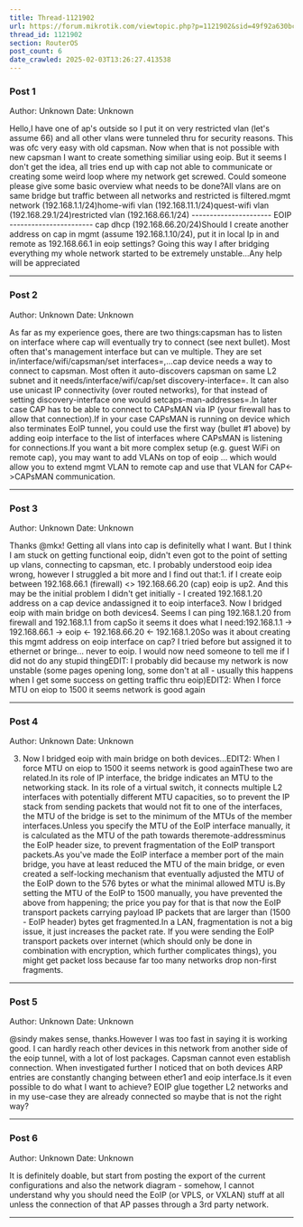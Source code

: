 ```yaml
---
title: Thread-1121902
url: https://forum.mikrotik.com/viewtopic.php?p=1121902&sid=49f92a630bc7970d8ca50523be880e8f#p1121902
thread_id: 1121902
section: RouterOS
post_count: 6
date_crawled: 2025-02-03T13:26:27.413538
---
```


### Post 1
Author: Unknown
Date: Unknown

Hello,I have one of ap's outside so I put it on very restricted vlan (let's assume 66) and all other vlans were tunneled thru for security reasons. This was ofc very easy with old capsman. Now when that is not possible with new capsman I want to create something similiar using eoip. But it seems I don't get the idea, all tries end up with cap not able to communicate or creating some weird loop where my network get screwed. Could someone please give some basic overview what needs to be done?All vlans are on same bridge but traffic between all networks and restricted is filtered.mgmt network (192.168.1.1/24)home-wifi vlan (192.168.11.1/24)quest-wifi vlan (192.168.29.1/24)restricted vlan (192.168.66.1/24) ---------------------- EOIP ----------------------- cap dhcp (192.168.66.20/24)Should I create another address on cap in mgmt (assume 192.168.1.10/24), put it in local Ip in and remote as 192.168.66.1 in eoip settings? Going this way I after bridging everything my whole network started to be extremely unstable...Any help will be appreciated

---
### Post 2
Author: Unknown
Date: Unknown

As far as my experience goes, there are two things:capsman has to listen on interface where cap will eventually try to connect (see next bullet). Most often that's management interface but can ve multiple. They are set in/interface/wifi/capsman/set interfaces=<interface1>,<interface2>...cap device needs a way to connect to capsman. Most often it auto-discovers capsman on same L2 subnet and it needs/interface/wifi/cap/set discovery-interface=<interface>. It can also use unicast IP connectivity (over routed networks), for that instead of setting discovery-interface one would setcaps-man-addresses=<IP address>.In later case CAP has to be able to connect to CAPsMAN via IP (your firewall has to allow that connection).If in your case CAPsMAN is running on device which also terminates EoIP tunnel, you could use the first way (bullet #1 above) by adding eoip interface to the list of interfaces where CAPsMAN is listening for connections.If you want a bit more complex setup (e.g. guest WiFi on remote cap), you may want to add VLANs on top of eoip ... which would allow you to extend mgmt VLAN to remote cap and use that VLAN for CAP<->CAPsMAN communication.

---
### Post 3
Author: Unknown
Date: Unknown

Thanks @mkx! Getting all vlans into cap is definitelly what I want. But I think I am stuck on getting functional eoip, didn't even got to the point of setting up vlans, connecting to capsman, etc. I probably understood eoip idea wrong, however I struggled a bit more and I find out that:1. if I create eoip between 192.168.66.1 (firewall) <> 192.168.66.20 (cap) eoip is up2. And this may be the initial problem I didn't get initially - I created 192.168.1.20  address on a cap device andassigned it to eoip interface3. Now I bridged eoip with main bridge on both devices4. Seems I can ping 192.168.1.20 from firewall and 192.168.1.1 from capSo it seems it does what I need:192.168.1.1 -> 192.168.66.1 -> eoip <- 192.168.66.20 <- 192.168.1.20So was it about creating this mgmt address on eoip interface on cap? I tried before but assigned it to ethernet or bringe... never to eoip. I would now need someone to tell me if I did not do any stupid thingEDIT: I probably did because my network is now unstable (some pages opening long, some don't at all - usually this happens when I get some success on getting traffic thru eoip)EDIT2: When I force MTU on eiop to 1500 it seems network is good again

---
### Post 4
Author: Unknown
Date: Unknown

3. Now I bridged eoip with main bridge on both devices...EDIT2: When I force MTU on eiop to 1500 it seems network is good againThese two are related.In its role of IP interface, the bridge indicates an MTU to the networking stack. In its role of a virtual switch, it connects multiple L2 interfaces with potentially different MTU capacities, so to prevent the IP stack from sending packets that would not fit to one of the interfaces, the MTU of the bridge is set to the minimum of the MTUs of the member interfaces.Unless you specify the MTU of the EoIP interface manually, it is calculated as the MTU of the path towards theremote-addressminus the EoIP header size, to prevent fragmentation of the EoIP transport packets.As you've made the EoIP interface a member port of the main bridge, you have at least reduced the MTU of the main bridge, or even created a self-locking mechanism that eventually adjusted the MTU of the EoIP down to the 576 bytes or what the minimal allowed MTU is.By setting the MTU of the EoIP to 1500 manually, you have prevented the above from happening; the price you pay for that is that now the EoIP transport packets carrying payload IP packets that are larger than (1500 - EoIP header) bytes get fragmented.In a LAN, fragmentation is not a big issue, it just increases the packet rate. If you were sending the EoIP transport packets over internet (which should only be done in combination with encryption, which further complicates things), you might get packet loss because far too many networks drop non-first fragments.

---
### Post 5
Author: Unknown
Date: Unknown

@sindy makes sense, thanks.However I was too fast in saying it is working good. I can hardly reach other devices in this network from another side of the eoip tunnel, with a lot of lost packages. Capsman cannot even establish connection. When investigated further I noticed that on both devices ARP entries are constantly changing between ether1 and eoip interface.Is it even possible to do what I want to achieve? EOIP glue together L2 networks and in my use-case they are already connected so maybe that is not the right way?

---
### Post 6
Author: Unknown
Date: Unknown

It is definitely doable, but start from posting the export of the current configurations and also the network diagram - somehow, I cannot understand why you should need the EoIP (or VPLS, or VXLAN) stuff at all unless the connection of that AP passes through a 3rd party network.

---

